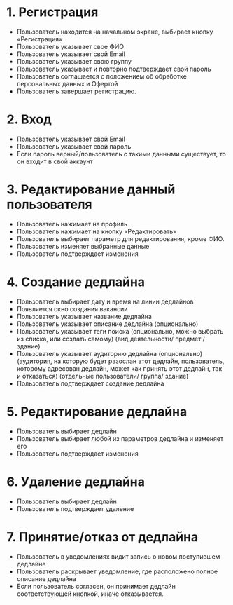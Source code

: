 # 1. **Регистрация**
* Пользователь находится на начальном экране, выбирает кнопку «Регистрация»
* Пользователь указывает свое ФИО
* Пользователь указывает свой Email
* Пользователь указывает свою группу
* Пользователь указывает и повторно подтверждает свой пароль
* Пользователь соглашается с положением об обработке персональных данных и Офертой
* Пользователь завершает регистрацию.
# 2. **Вход**
* Пользователь указывает свой Email
* Пользователь указывает свой пароль
* Если пароль верный/пользователь с такими данными существует, то он входит в свой аккаунт
# 3. **Редактирование данный пользователя**
* Пользователь нажимает на профиль
* Пользователь нажимает на кнопку «Редактировать»
* Пользователь выбирает параметр для редактирования, кроме ФИО.
* Пользователь изменяет выбранные данные
* Пользователь подтверждает изменения 
# 4. **Создание дедлайна** 
* Пользователь выбирает дату и время на линии дедлайнов
* Появляется окно создания вакансии
* Пользователь указывает название дедлайна
* Пользователь указывает описание дедлайна (опционально)
* Пользователь указывает теги поиска (опционально, можно выбрать из списка, или создать самому) (вид деятельности/ предмет / здание)
* Пользователь указывает аудиторию дедлайна (опционально) (аудитория, на которую будет разослан этот дедлайн, пользователь, которому адресован дедлайн, может как принять этот дедлайн, так и отказаться) (отдельные пользователи/ группа/ здание)
* Пользователь подтверждает создание дедлайна
# 5. **Редактирование дедлайна**
* Пользователь выбирает дедлайн 
* Пользователь выбирает любой из параметров дедлайна и изменяет его
* Пользователь подтверждает изменения
# 6. **Удаление дедлайна**
* Пользователь выбирает дедлайн 
* Пользователь подтверждает удаление
# 7. **Принятие/отказ от дедлайна**
* Пользователь в уведомлениях видит запись о новом поступившем дедлайне
* Пользователь раскрывает уведомление, где расположено полное описание дедлайна
* Если пользователь согласен, он принимает дедлайн соответствующей кнопкой, иначе отказывается.
